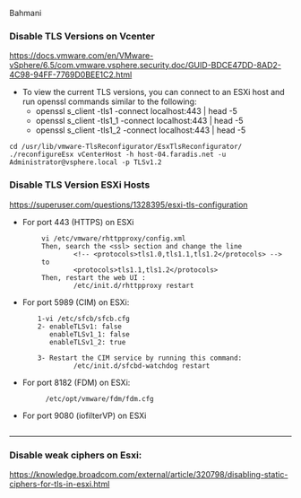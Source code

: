 Bahmani
### Disable TLS Versions on Vcenter
https://docs.vmware.com/en/VMware-vSphere/6.5/com.vmware.vsphere.security.doc/GUID-BDCE47DD-8AD2-4C98-94FF-7769D0BEE1C2.html
- To view the current TLS versions, you can connect to an ESXi host and run openssl commands similar to the following:
   + openssl s_client -tls1 -connect localhost:443 | head -5
   + openssl s_client -tls1_1 -connect localhost:443 | head -5
   + openssl s_client -tls1_2 -connect localhost:443 | head -5
     
```
cd /usr/lib/vmware-TlsReconfigurator/EsxTlsReconfigurator/
./reconfigureEsx vCenterHost -h host-04.faradis.net -u Administrator@vsphere.local -p TLSv1.2
```

### Disable TLS Version ESXi Hosts
https://superuser.com/questions/1328395/esxi-tls-configuration
- For port 443 (HTTPS) on ESXi

```
        vi /etc/vmware/rhttpproxy/config.xml
        Then, search the <ssl> section and change the line
                <!-- <protocols>tls1.0,tls1.1,tls1.2</protocols> -->
        to
                <protocols>tls1.1,tls1.2</protocols>
        Then, restart the web UI :
                /etc/init.d/rhttpproxy restart
```
- For port 5989 (CIM) on ESXi:
```
       1-vi /etc/sfcb/sfcb.cfg
       2- enableTLSv1: false
          enableTLSv1_1: false
          enableTLSv1_2: true

       3- Restart the CIM service by running this command:
                /etc/init.d/sfcbd-watchdog restart
```
- For port 8182 (FDM) on ESXi:
```
         /etc/opt/vmware/fdm/fdm.cfg
```

- For port 9080 (iofilterVP) on ESXi
```
```

-------------------------------------------------------------------------------------------------------------------
### Disable weak ciphers on Esxi:
https://knowledge.broadcom.com/external/article/320798/disabling-static-ciphers-for-tls-in-esxi.html
